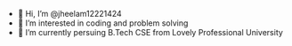 - 👋 Hi, I’m @jheelam12221424
- 👀 I’m interested in coding and problem solving
- 🌱 I’m currently persuing B.Tech CSE from Lovely Professional University

<!---
jheelam12221424/jheelam12221424 is a ✨ special ✨ repository because its `README.md` (this file) appears on your GitHub profile.
You can click the Preview link to take a look at your changes.
--->
